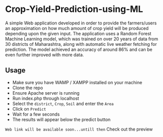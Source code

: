 # Crop-Yield-Prediction-using-ML

A simple Web application developed in order to provide the farmers/users an approximation on how much amount of crop yield will be produced depending upon the given input. 
The application uses a Random Forest Machine Learning model, which was trained on over 20 years of data from 30 districts of Maharashtra, along with automatic live weather fetching for prediction. The model achieved 
an accuracy of around 86% and can be even further improved with more data.

## Usage
- Make sure you have WAMP / XAMPP installed on your machine
- Clone the repo 
- Ensure Apache server is running
- Run index.php through localhost
- Select the `district`, `Crop`, `Soil` and enter the `Area` 
- Click on `Predict`
- Wait for a few seconds
- The results will appear below the predict button

```Web link will be available soon...untill then```
Check out the preview

